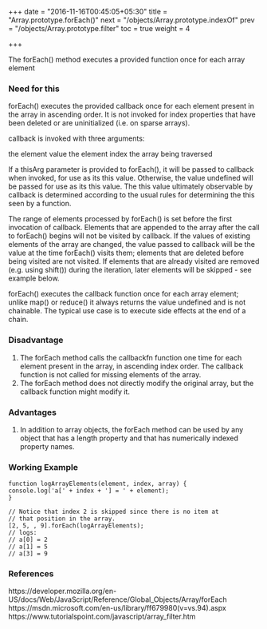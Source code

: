 +++
date = "2016-11-16T00:45:05+05:30"
title = "Array.prototype.forEach()"
next = "/objects/Array.prototype.indexOf"
prev = "/objects/Array.prototype.filter"
toc = true
weight = 4

+++

The forEach() method executes a provided function once for each array element

<h3>Need for this</h3>
forEach() executes the provided callback once for each element present in the array in ascending order. It is not invoked for index properties that have been deleted or are uninitialized (i.e. on sparse arrays).

callback is invoked with three arguments:

the element value
the element index
the array being traversed

If a thisArg parameter is provided to forEach(), it will be passed to callback when invoked, for use as its this value.  Otherwise, the value undefined will be passed for use as its this value. The this value ultimately observable by callback is determined according to the usual rules for determining the this seen by a function.

The range of elements processed by forEach() is set before the first invocation of callback. Elements that are appended to the array after the call to forEach() begins will not be visited by callback. If the values of existing elements of the array are changed, the value passed to callback will be the value at the time forEach() visits them; elements that are deleted before being visited are not visited. If elements that are already visited are removed (e.g. using shift()) during the iteration, later elements will be skipped - see example below.

forEach() executes the callback function once for each array element; unlike map() or reduce() it always returns the value undefined and is not chainable. The typical use case is to execute side effects at the end of a chain.

<h3>Disadvantage</h3>
<ol>
  <li>The forEach method calls the callbackfn function one time for each element present in the array, in ascending index order. The callback function is not called for missing elements of the array.</li>
  <li>The forEach method does not directly modify the original array, but the callback function might modify it.</li>

</ol>

<h3>Advantages</h3>
<ol>
	<li>In addition to array objects, the forEach method can be used by any object that has a length property and that has numerically indexed property names.</li>
</ol>

<h3>Working Example</h3>

	function logArrayElements(element, index, array) {
  	console.log('a[' + index + '] = ' + element);
	}

	// Notice that index 2 is skipped since there is no item at
	// that position in the array.
	[2, 5, , 9].forEach(logArrayElements);
	// logs:
	// a[0] = 2
	// a[1] = 5
	// a[3] = 9

<h3>References</h3>
https://developer.mozilla.org/en-US/docs/Web/JavaScript/Reference/Global_Objects/Array/forEach
<br>
https://msdn.microsoft.com/en-us/library/ff679980(v=vs.94).aspx
<br>
https://www.tutorialspoint.com/javascript/array_filter.htm
